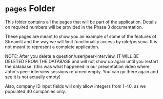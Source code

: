 # `pages` Folder

This folder contains all the pages that will be part of the application. Details on required numbers will be provided in the Phase 3 documentation.

These pages are meant to show you an example of some of the features of Streamlit and the way we will limit functionality access by role/persona. It is not meant to represent a complete application.

NOTE: After you delete a question/user/peer-interview, IT WILL BE DELETED FROM THE DATABASE and will not show up again until you restart the database. (this was what happened in our presentation video where John's peer-interview sessions returned empty. You can go there again and see it is not actually empty)

Also, company ID input fields will only allow integers from 1-40, as we populated 40 companies only. 